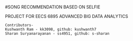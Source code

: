 #SONG RECOMMENDATION BASED ON SELFIE

PROJECT FOR EECS 6895 ADVANCED BIG DATA ANALYTICS 
```Text
Contributors-
Kushwanth Ram - kk3098, github: kushwanth7
Sharan Suryanarayanan - ss4951, github: s-sharan
```
